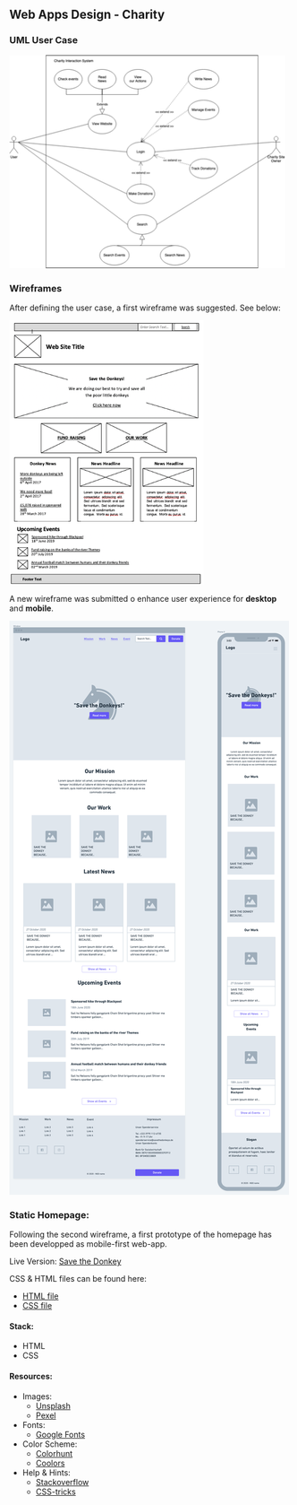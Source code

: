 ## Web Apps Design - Charity

### UML User Case
![User Case](UML/UML%20-%20User%20Case.png)

### Wireframes
After defining the user case, a first wireframe was suggested.
See below:

![First FDM wireframe](wireframes/Charity-%20first%20offer%20-FDM.png)

A new wireframe was submitted o enhance user experience for **desktop** and **mobile**.

![Mobile and desktop wireframe](wireframes/Charity%20Wireframe@1.8181818181818181x.png)

### Static Homepage:
Following the second wireframe, a first prototype of the homepage has been developped as mobile-first web-app.

Live Version: [Save the Donkey](https://ahiiia92.github.io/charity/)

CSS & HTML files can be found here:
- [HTML file](index.html)
- [CSS file](stylesheet.css)

#### Stack:
 - HTML
 - CSS

#### Resources:
- Images:
   - [Unsplash](https://unsplash.com/)
   - [Pexel](https://www.pexels.com/)
- Fonts:
  - [Google Fonts](https://fonts.google.com/)
- Color Scheme:
  - [Colorhunt](https://colorhunt.co/)
  - [Coolors](https://coolors.co/)
- Help & Hints:
  -  [Stackoverflow](https://stackoverflow.com/)
  -  [CSS-tricks](https://css-tricks.com/)
